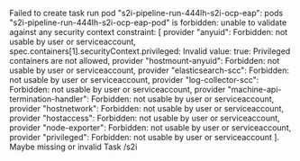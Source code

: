 Failed to create task run pod "s2i-pipeline-run-444lh-s2i-ocp-eap": 
pods "s2i-pipeline-run-444lh-s2i-ocp-eap-pod" is forbidden: unable to validate against any security context constraint:
[
  provider "anyuid": 
  Forbidden: not usable by user or serviceaccount, spec.containers[1].securityContext.privileged: 
  Invalid value: true: 
  Privileged containers are not allowed, provider "hostmount-anyuid": 
  Forbidden: not usable by user or serviceaccount, provider "elasticsearch-scc": 
  Forbidden: not usable by user or serviceaccount, provider "log-collector-scc": 
  Forbidden: not usable by user or serviceaccount, provider "machine-api-termination-handler": 
  Forbidden: not usable by user or serviceaccount, provider "hostnetwork": 
  Forbidden: not usable by user or serviceaccount, provider "hostaccess": 
  Forbidden: not usable by user or serviceaccount, provider "node-exporter": 
  Forbidden: not usable by user or serviceaccount, provider "privileged": 
  Forbidden: not usable by user or serviceaccount
]. 
Maybe missing or invalid Task <NAMESPACE>/s2i
